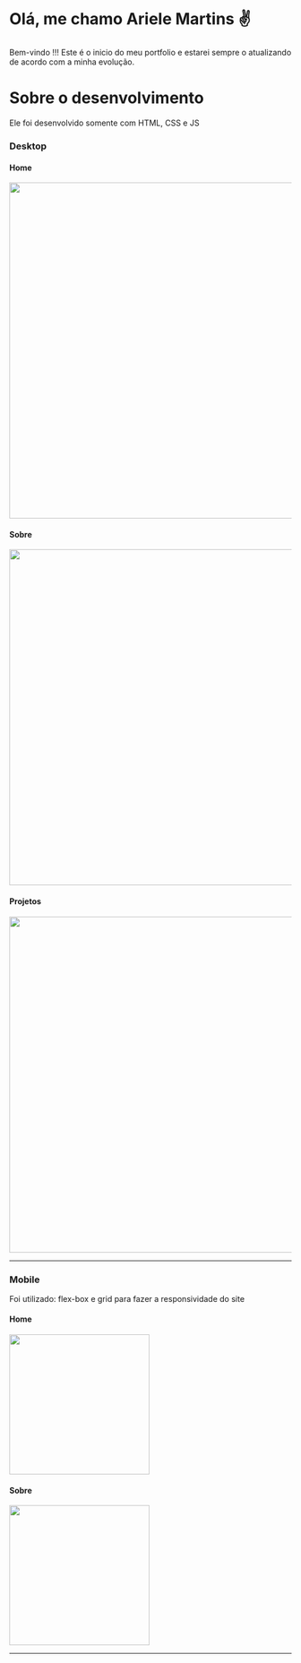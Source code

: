 # Olá, me chamo Ariele Martins ✌️
###
Bem-vindo !!!
Este é o inicio do meu portfolio e estarei sempre o atualizando de acordo com a minha evolução.
<h1>Sobre o desenvolvimento</h1>
<p>Ele foi desenvolvido somente com HTML, CSS e JS</p>

<h3>Desktop</h3>
<h4>Home</h4>
<img src="https://user-images.githubusercontent.com/83427685/188330231-dd9757c1-8a21-44b2-b3ff-55986a76c647.png" width="600px">
<h4>Sobre</h4>
<img src="https://user-images.githubusercontent.com/83427685/188330228-f6481472-6d8c-43ca-bbd8-5cdd02edfd9d.png" width="600px">
<h4>Projetos</h4>
<img src="https://user-images.githubusercontent.com/83427685/188330230-f50bd688-b17c-403b-9064-f37e557e9471.png" width="600px">
<hr>
<h3>Mobile</h3>
<p>Foi utilizado: flex-box e grid para fazer a responsividade do site</p>
<h4>Home</h4>
<img src="https://user-images.githubusercontent.com/83427685/188330226-b984948c-e425-48a3-bc53-5385a620f64c.jpg" width="250px">
<h4>Sobre</h4>
<img src="https://user-images.githubusercontent.com/83427685/188330223-15434af7-79d9-4667-85a3-1de7cda04aa9.jpg" width="250px">
<hr>

